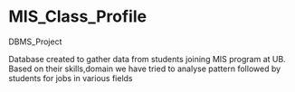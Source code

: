 # MIS_Class_Profile
DBMS_Project

Database created to gather data from students joining MIS program at UB.
Based on their skills,domain we have tried to analyse pattern followed by students for jobs in various fields
